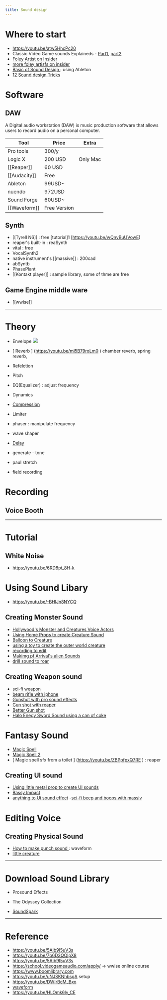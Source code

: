 ```yaml
---
title: Sound design
---
```



# Where to start
- https://youtu.be/atw5HhcPc20
- Classic Video Game sounds Explaineds - [Part1](https://youtu.be/jlLPbLdHAJ0), [part2]()
- [ Foley Artist on Insider ](https://youtu.be/l2WCrXc7J-I)
- [ more foley artisfs on insider ](https://youtu.be/5hWbmn7GtDE)
- [Basic of Sound Design ](https://youtu.be/o5o2eqtKTIw) : using Ableton
-  [12 Sound design Tricks](https://youtu.be/R30L1fIKzpU)

# Software
## DAW
A Digital audio workstation (DAW) is music production software that allows users to record audio on a personal computer.

| Tool| Price | Extra |  
|---|---|---|
| Pro tools |300/y|    |  
|  Logic X | 200 USD | Only Mac | 
| [[Reaper]]| 60 USD |    |  
|  [[Audacity]] |Free |   | 
|  Ableton | 99USD~   |    |  
|  nuendo |   972USD |    |  
|  Sound Forge|  60USD~ |    |  
| [[Waveform]] |  Free Version |    |

## Synth 
- [[Tyrell N6]] : free [tutorial]1 [https://youtu.be/wQnvBuUVowE)
- reaper's built-in : reaSynth
- vital : free
- VocalSynth2
- native instrument's [[massive]] : 200cad
- abSyntb 
- PhasePlant
- [[Kontakt player]] : sample library, some of thme are free 

## Game Engine middle ware
- [[wwise]]



---
# Theory
- Envelope
![](https://jythonmusic.files.wordpress.com/2017/12/figure-6-25-graph-of-adsr-envelope.png)

- [ Reverb ] (https://youtu.be/ml5B79roLm0 )
chamber reverb, spring reverb,
- Refelction
- Pitch 
- EQ(Equalizer) : adjust frequency 
- Dynamics 
- [Compression](  https://youtu.be/yi0J9JsRdI4)
- Limiter
- phaser : manipulate frequency 

- wave shaper
- [Delay](  )




- generate - tone 
- paul stretch

- field recording

# Recording
## Voice Booth





---
# Tutorial

## White Noise
- https://youtu.be/6RD8pt_8H-k


# Using Sound Libary
- https://youtu.be/-BHlJn8NYCQ




## Creating Monster Sound
- [Hollywood's Monster and Creatures Voice Actors ](https://www.youtube.com/watch?v=dOhzTTSY5qg)
- [Using Home Props to create Creature Sound](https://www.youtube.com/watch?v=3OWpsaxTPOk)
- [Balloon to Creature ](https://youtu.be/SJsQLw1FuRI)
- [ using a toy to create the outer world creature ](https://youtu.be/Oc9vu0faaN4)
- [ recording to edit ](https://youtu.be/FOs-8WNU0Ug)
- [Makimg pf Arrival's alien Sounds](https://youtu.be/xAg6V8jleMU)
- [drill sound to roar](https://youtu.be/krRKvc8CU4Q)



## Creating Weapon sound
- [sci-fi weapon](https://youtu.be/j0M-WcOeSDM)
- [ beam rifle with iphone ](https://youtu.be/-_TGR2ux0nE)
-  [Gunshot with pro sound effects](https://youtu.be/e7U3NDRBeO8)
- [Gun shot with reaper]( https://youtu.be/5qgeSE3EetY)
-  [Better Gun shot](https://youtu.be/m1Nkx6q-5ew)
-  [Halo Enegy Sword Sound using a can of coke](https://youtu.be/AUnMwH6vQb4)




# Fantasy Sound 
- [Magic Spell](https://youtu.be/0qPs6DrrK5I)
- [ Magic Spell 2](https://youtu.be/XrUj9OK2woM)
- [ Magic spell sfx from a toilet ] (https://youtu.be/ZBPpfpxQ7RE ) : reaper




## Creating UI sound
- [Using little metal prop to create UI sounds](https://youtu.be/-OJYlXvI-Ao)
- [ Bassy Impact ](https://youtu.be/SxWIIqZJoI8)
- [anything to Ui sound effect](https://youtu.be/aaxT878nu7Q)
-[sci-fi beep and boops with massiv](https://youtu.be/i9dtTwPggcM)

# Editing Voice 

## Creating Physical Sound 
- [How to make punch sound ]( https://youtu.be/vGM7dFFfmJ4 ) : waveform 
- [ little creature ](https://youtu.be/4Si2BAE_jE0 )





---
# Download Sound Library
- Prosound Effects
- The Odyssey Collection


- [SoundSpark](https://www.soundsparkllc.com/collections)

---
# Reference
- https://youtu.be/5Aib9I5uV3s
- https://youtu.be/7b6D3QQIpX8
- https://youtu.be/5Aib9I5uV3s
- https://school.videogameaudio.com/apply/ -> wwise online course 
- https://www.boomlibrary.com
- https://youtu.be/uNJSKNhbsgA setup
- https://youtu.be/DWIrBcM_Bxo
- [waveform](https://www.tracktion.com/products/waveform-free)
- https://youtu.be/HLOmk6ly_CE
